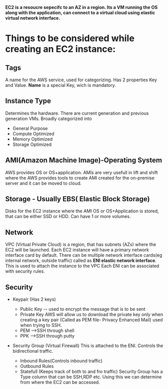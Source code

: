 **EC2 is a resoucre sepecifc to an AZ in a region. Its a VM running the OS along with the application, can connect to a virtual cloud using elastic virtual network interface.**

# Things to be considered while creating an EC2 instance:
## Tags
A name for the AWS service, used for categorizing. Has 2 properties Key and Value. **Name** is a special Key, wich is mandatory.

## Instance Type
Determines the hardware.
There are current generation and previous generation VMs.
Broadly categorized into
- General Purpose
- Compute Optimized
- Memory Optimized
- Storage Optimized

## AMI(Amazon Machine Image)-Operating System
AWS provides OS or OS+application.
AMIs are very usefull in lift and shift where the AWS provides tools to create AMI created for the on-premise server and it can be moved to cloud.

## Storage - Usually EBS( Elastic Block Storage)
Disks for the EC2 instance where the AMI OS or OS+Application is stored, that can be either SSD or HDD. Can have 1 or more volumes.

## Network
VPC (Virtual Private Cloud) is a region, that has subnets (AZs) where the EC2 will be launched.
Each EC2 instance will have a primary network interface card by default. There can be multiple network interface cards(eg internal network, outside traffic) called as **ENI elastic network interface**. This is used to attach the instance to the VPC
Each ENI can be associated with security rules.

## Security
- Keypair (Has 2 keys)
  - Public Key -- used to encrypt the message that is to be sent
  - Private Key AWS will allow us to download the private key only when creating a key pair (Called as PEM file- Privacy Enhanced Mail) used when trying to SSH.
  - PEM -->SSH through shell
  - PPK -->SSH through putty

- Security Group (Virtual Firewall)
This is attached to the ENI. Controls the bidirectional traffic.
  - Inbound Rules(Controls inbound traffic)
  - Outbound Rules
  - Statefull (Keeps track of both to and fro traffic)
Security Group has a Type column that can be SSH,RDP etc. Using this we can determine from where the EC2 can be accessed.


